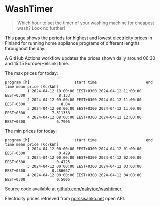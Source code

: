 
# WashTimer

> Which hour to set the timer of your washing machine for cheapest wash? Look no further!

This page shows the periods for highest and lowest electricity prices in Finland 
for running home appliance programs of different lengths throughout the day. 

A GitHub Actions workflow updates the prices shown daily around 06:30 and 15:15 Europe/Helsinki time.

The max prices for today:

	program [h]                    start time                      end time mean price [€c/kWh]
	          1 2024-04-12 10:00:00 EEST+0300 2024-04-12 11:00:00 EEST+0300               8.133
	          2 2024-04-12 09:00:00 EEST+0300 2024-04-12 11:00:00 EEST+0300                8.04
	          3 2024-04-12 08:00:00 EEST+0300 2024-04-12 11:00:00 EEST+0300            7.311333
	          4 2024-04-12 08:00:00 EEST+0300 2024-04-12 12:00:00 EEST+0300              6.7905

The min prices for today:

	program [h]                    start time                      end time mean price [€c/kWh]
	          1 2024-04-12 00:00:00 EEST+0300 2024-04-12 01:00:00 EEST+0300               0.429
	          2 2024-04-12 00:00:00 EEST+0300 2024-04-12 02:00:00 EEST+0300              0.4725
	          3 2024-04-12 00:00:00 EEST+0300 2024-04-12 03:00:00 EEST+0300            0.486667
	          4 2024-04-12 00:00:00 EEST+0300 2024-04-12 04:00:00 EEST+0300              0.5005


Source code available at [github.com/nakytoe/washtimer](https://github.com/nakytoe/washtimer).

Electricity prices retrieved from [porssisahko.net](https://porssisahko.net/api) open API.
